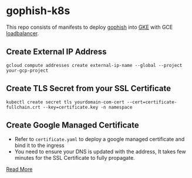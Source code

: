 # gophish-k8s

This repo consists of manifests to deploy [gophish](https://github.com/gophish/gophish) into [GKE](https://cloud.google.com/kubernetes-engine?hl=en) with GCE [loadbalancer](https://cloud.google.com/kubernetes-engine/docs/concepts/ingress).

## Create External IP Address

`gcloud compute addresses create external-ip-name --global --project your-gcp-project`

## Create TLS Secret from your SSL Certificate

`kubectl create secret tls yourdomain-com-cert --cert=certificate-fullchain.crt --key=certificate.key -n namespace`

## Create Google Managed Certificate

- Refer to `certificate.yaml` to deploy a google managed certificate and bind it to the ingress
- You need to ensure your DNS is updated with the address, It takes few minutes for the SSL Certificate to fully propagate.

[Read More](https://blog.dhivehi.dev/efficiently-deploying-gophish-on-kubernetes-with-google-cloud-94bcb37ca049)
